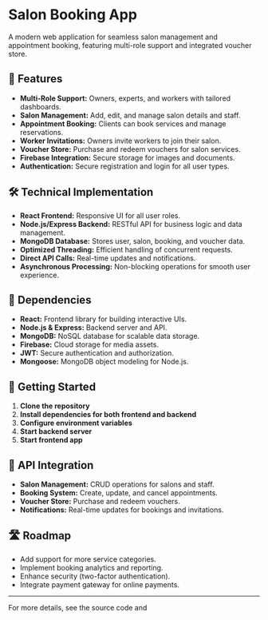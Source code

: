 # Salon Booking App

A modern web application for seamless salon management and appointment booking, featuring multi-role support and integrated voucher store.

## 🌟 Features

- **Multi-Role Support:** Owners, experts, and workers with tailored dashboards.
- **Salon Management:** Add, edit, and manage salon details and staff.
- **Appointment Booking:** Clients can book services and manage reservations.
- **Worker Invitations:** Owners invite workers to join their salon.
- **Voucher Store:** Purchase and redeem vouchers for salon services.
- **Firebase Integration:** Secure storage for images and documents.
- **Authentication:** Secure registration and login for all user types.

## 🛠️ Technical Implementation

- **React Frontend:** Responsive UI for all user roles.
- **Node.js/Express Backend:** RESTful API for business logic and data management.
- **MongoDB Database:** Stores user, salon, booking, and voucher data.
- **Optimized Threading:** Efficient handling of concurrent requests.
- **Direct API Calls:** Real-time updates and notifications.
- **Asynchronous Processing:** Non-blocking operations for smooth user experience.

## 🔧 Dependencies

- **React:** Frontend library for building interactive UIs.
- **Node.js & Express:** Backend server and API.
- **MongoDB:** NoSQL database for scalable data storage.
- **Firebase:** Cloud storage for media assets.
- **JWT:** Secure authentication and authorization.
- **Mongoose:** MongoDB object modeling for Node.js.

## 🚀 Getting Started

1. **Clone the repository**
2. **Install dependencies for both frontend and backend**
3. **Configure environment variables**
4. **Start backend server**
5. **Start frontend app**

## 🔗 API Integration

- **Salon Management:** CRUD operations for salons and staff.
- **Booking System:** Create, update, and cancel appointments.
- **Voucher Store:** Purchase and redeem vouchers.
- **Notifications:** Real-time updates for bookings and invitations.

## 🛣️ Roadmap

- Add support for more service categories.
- Implement booking analytics and reporting.
- Enhance security (two-factor authentication).
- Integrate payment gateway for online payments.

---

For more details, see the source code and
